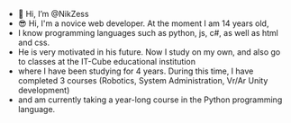 - 👋 Hi, I’m @NikZess
- 😎 Hi, I'm a novice web developer. At the moment I am 14 years old,
- I know programming languages such as python, js, c#, as well as html and css.
- He is very motivated in his future. Now I study on my own, and also go to classes at the IT-Cube educational institution
- where I have been studying for 4 years. During this time, I have completed 3 courses (Robotics, System Administration, Vr/Ar Unity development)
- and am currently taking a year-long course in the Python programming language.


